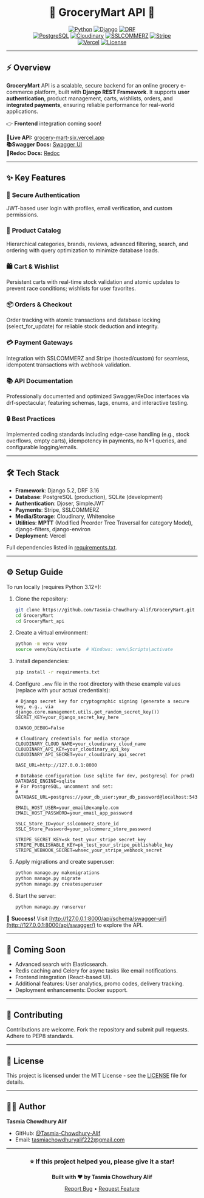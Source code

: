 <div align="center">

# 🛒 GroceryMart API 🛒

[![Python](https://img.shields.io/badge/Python-3.12+-3776AB?style=for-the-badge&logo=python&logoColor=white)](https://www.python.org/) [![Django](https://img.shields.io/badge/Django-5.2+-092E20?style=for-the-badge&logo=django&logoColor=white)](https://www.djangoproject.com/) [![DRF](https://img.shields.io/badge/DRF-REST-ff1709?style=for-the-badge&logo=django&logoColor=white)](https://www.django-rest-framework.org/)
<br>
[![PostgreSQL](https://img.shields.io/badge/PostgreSQL-316192?style=for-the-badge&logo=postgresql&logoColor=white)](https://www.postgresql.org/) [![Cloudinary](https://img.shields.io/badge/Cloudinary-3448C5?style=for-the-badge&logo=cloudinary&logoColor=white)](https://cloudinary.com/) [![SSLCOMMERZ](https://img.shields.io/badge/SSLCOMMERZ-00A651?style=for-the-badge&logo=ssl&logoColor=white)](https://www.sslcommerz.com/) [![Stripe](https://img.shields.io/badge/Stripe-008CDD?style=for-the-badge&logo=stripe&logoColor=white)](https://stripe.com/) 
<br>
[![Vercel](https://img.shields.io/badge/Deployed-Vercel-000000?style=for-the-badge&logo=vercel&logoColor=white)](https://vercel.com/) 
[![License](https://img.shields.io/badge/License-MIT-FFA500?style=for-the-badge&logo=opensourceinitiative&logoColor=white)](LICENSE)
</div>

---

## ⚡ Overview  
**GroceryMart** API is a scalable, secure backend for an online grocery e-commerce platform, built with **Django REST Framework**. It supports **user authentication**, product management, carts, wishlists, orders, and **integrated payments**, ensuring reliable performance for real-world applications.

👉 **Frontend** integration coming soon!  

**🚀Live API:** [grocery-mart-six.vercel.app](grocery-mart-six.vercel.app/)  
**📚Swagger Docs:** [Swagger UI](grocery-mart-six.vercel.app/api/swagger/)  
**🎯Redoc Docs:** [Redoc](grocery-mart-six.vercel.app/api/redoc/)  

---

## ✨ Key Features
###  🔐 **Secure Authentication** 
 JWT-based user login with profiles, email verification, and custom permissions.  
###  📖 **Product Catalog** 
 Hierarchical categories, brands, reviews, advanced filtering, search, and ordering with query optimization to minimize database loads.  
###  🛍️ **Cart & Wishlist** 
 Persistent carts with real-time stock validation and atomic updates to prevent race conditions; wishlists for user favorites.  
###  📦 **Orders & Checkout** 
 Order tracking with atomic transactions and database locking (select_for_update) for reliable stock deduction and integrity.  
###  💳 **Payment Gateways** 
 Integration with SSLCOMMERZ and Stripe (hosted/custom) for seamless, idempotent transactions with webhook validation.  
###  📚 **API Documentation** 
 Professionally documented and optimized Swagger/ReDoc interfaces via drf-spectacular, featuring schemas, tags, enums, and interactive testing.  
###  🔒 **Best Practices** 
 Implemented coding standards including edge-case handling (e.g., stock overflows, empty carts), idempotency in payments, no N+1 queries, and configurable logging/emails.

---

## 🛠️ Tech Stack
- **Framework**: Django 5.2, DRF 3.16  
- **Database**: PostgreSQL (production), SQLite (development)  
- **Authentication**: Djoser, SimpleJWT  
- **Payments**: Stripe, SSLCOMMERZ  
- **Media/Storage**: Cloudinary, Whitenoise  
- **Utilities**: **MPTT** (Modified Preorder Tree Traversal for category Model), django-filters, django-environ  
- **Deployment**: Vercel  

Full dependencies listed in [requirements.txt](GroceryMart_api/requirements.txt).

---

## ⚙️ Setup Guide
To run locally (requires Python 3.12+):

1. Clone the repository:  
   ```bash
   git clone https://github.com/Tasmia-Chowdhury-Alif/GroceryMart.git
   cd GroceryMart
   cd GroceryMart_api
   ```

2. Create a virtual environment:  
   ```bash
   python -m venv venv
   source venv/bin/activate  # Windows: venv\Scripts\activate
   ```

3. Install dependencies:  
   ```bash
   pip install -r requirements.txt
   ```

4. Configure `.env` file in the root directory with these example values (replace with your actual credentials):  
   ```env
   # Django secret key for cryptographic signing (generate a secure key, e.g., via django.core.management.utils.get_random_secret_key())
   SECRET_KEY=your_django_secret_key_here

   DJANGO_DEBUG=False

   # Cloudinary credentials for media storage
   CLOUDINARY_CLOUD_NAME=your_cloudinary_cloud_name
   CLOUDINARY_API_KEY=your_cloudinary_api_key
   CLOUDINARY_API_SECRET=your_cloudinary_api_secret

   BASE_URL=http://127.0.0.1:8000

   # Database configuration (use sqlite for dev, postgresql for prod)
   DATABASE_ENGINE=sqlite
   # For PostgreSQL, uncomment and set:
   # DATABASE_URL=postgres://your_db_user:your_db_password@localhost:5432/grocerymart_db

   EMAIL_HOST_USER=your_email@example.com
   EMAIL_HOST_PASSWORD=your_email_app_password

   SSLC_Store_ID=your_sslcommerz_store_id
   SSLC_Store_Password=your_sslcommerz_store_password

   STRIPE_SECRET_KEY=sk_test_your_stripe_secret_key
   STRIPE_PUBLISHABLE_KEY=pk_test_your_stripe_publishable_key
   STRIPE_WEBHOOK_SECRET=whsec_your_stripe_webhook_secret
   ```

5. Apply migrations and create superuser:  
   ```bash
   python manage.py makemigrations
   python manage.py migrate
   python manage.py createsuperuser
   ```

6. Start the server:  
   ```bash
   python manage.py runserver
   ```

🎉 **Success!** Visit [http://127.0.0.1:8000/api/schema/swagger-ui/](http://127.0.0.1:8000/api/swagger/) to explore the API.

---

## 🚀 Coming Soon
- Advanced search with Elasticsearch.  
- Redis caching and Celery for async tasks like email notifications.  
- Frontend integration (React-based UI).  
- Additional features: User analytics, promo codes, delivery tracking.  
- Deployment enhancements: Docker support.

---

## 🤝 Contributing
Contributions are welcome. Fork the repository and submit pull requests. Adhere to PEP8 standards.

---

## 📄 License
This project is licensed under the MIT License - see the [LICENSE](LICENSE) file for details.

---

## 👨‍💻 Author

**Tasmia Chowdhury Alif**

- GitHub: [@Tasmia-Chowdhury-Alif](https://github.com/Tasmia-Chowdhury-Alif)
- Email: tasmiachowdhuryalif222@gmail.com


---

<div align="center">

### ⭐ If this project helped you, please give it a star!

**Built with ❤️ by Tasmia Chowdhury Alif**

[Report Bug](https://github.com/Tasmia-Chowdhury-Alif/DocEra_Health_Care/issues) • [Request Feature](https://github.com/Tasmia-Chowdhury-Alif/DocEra_Health_Care/issues)

</div>
